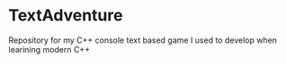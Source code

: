 # TextAdventure
Repository for my C++ console text based game I used to develop when learining modern C++
